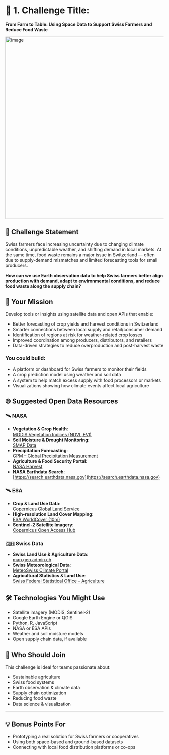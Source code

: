 # 🌱 1. Challenge Title:
**From Farm to Table: Using Space Data to Support Swiss Farmers and Reduce Food Waste**

<img width="1024" height="577" alt="image" src="https://github.com/user-attachments/assets/2e224b86-38ab-45b0-8f3c-71ecfd931d0e" />




## 🧩 Challenge Statement
Swiss farmers face increasing uncertainty due to changing climate conditions, unpredictable weather, and shifting demand in local markets. At the same time, food waste remains a major issue in Switzerland — often due to supply-demand mismatches and limited forecasting tools for small producers.

**How can we use Earth observation data to help Swiss farmers better align production with demand, adapt to environmental conditions, and reduce food waste along the supply chain?**



## 🚀 Your Mission
Develop tools or insights using satellite data and open APIs that enable:

- Better forecasting of crop yields and harvest conditions in Switzerland  
- Smarter connections between local supply and retail/consumer demand  
- Identification of regions at risk for weather-related crop losses  
- Improved coordination among producers, distributors, and retailers  
- Data-driven strategies to reduce overproduction and post-harvest waste  

### You could build:
- A platform or dashboard for Swiss farmers to monitor their fields  
- A crop prediction model using weather and soil data  
- A system to help match excess supply with food processors or markets  
- Visualizations showing how climate events affect local agriculture  


## 🌐 Suggested Open Data Resources

### 🛰️ NASA
- **Vegetation & Crop Health**:  
  [MODIS Vegetation Indices (NDVI, EVI)](https://modis.gsfc.nasa.gov/data/dataprod/mod13.php)  
- **Soil Moisture & Drought Monitoring**:  
  [SMAP Data](https://smap.jpl.nasa.gov/data/)  
- **Precipitation Forecasting**:  
  [GPM – Global Precipitation Measurement](https://gpm.nasa.gov/data)  
- **Agriculture & Food Security Portal**:  
  [NASA Harvest](https://nasaharvest.org/data)  
- **NASA Earthdata Search**:  
  [https://search.earthdata.nasa.gov](https://search.earthdata.nasa.gov)

### 🛰️ ESA
- **Crop & Land Use Data**:  
  [Copernicus Global Land Service](https://land.copernicus.eu/global)  
- **High-resolution Land Cover Mapping**:  
  [ESA WorldCover (10m)](https://esa-worldcover.org/)  
- **Sentinel-2 Satellite Imagery**:  
  [Copernicus Open Access Hub](https://scihub.copernicus.eu/)

### 🇨🇭 Swiss Data
- **Swiss Land Use & Agriculture Data**:  
  [map.geo.admin.ch](https://map.geo.admin.ch)  
- **Swiss Meteorological Data**:  
  [MeteoSwiss Climate Portal](https://www.meteoswiss.admin.ch/home.html?tab=climate)  
- **Agricultural Statistics & Land Use**:  
  [Swiss Federal Statistical Office – Agriculture](https://www.bfs.admin.ch/bfs/en/home/statistics/agriculture-forestry.html)


## 🛠️ Technologies You Might Use
- Satellite imagery (MODIS, Sentinel-2)  
- Google Earth Engine or QGIS  
- Python, R, JavaScript  
- NASA or ESA APIs  
- Weather and soil moisture models  
- Open supply chain data, if available  


## 🎯 Who Should Join
This challenge is ideal for teams passionate about:

- Sustainable agriculture  
- Swiss food systems  
- Earth observation & climate data  
- Supply chain optimization  
- Reducing food waste  
- Data science & visualization  

---

## 💡 Bonus Points For
- Prototyping a real solution for Swiss farmers or cooperatives  
- Using both space-based and ground-based datasets  
- Connecting with local food distribution platforms or co-ops  


